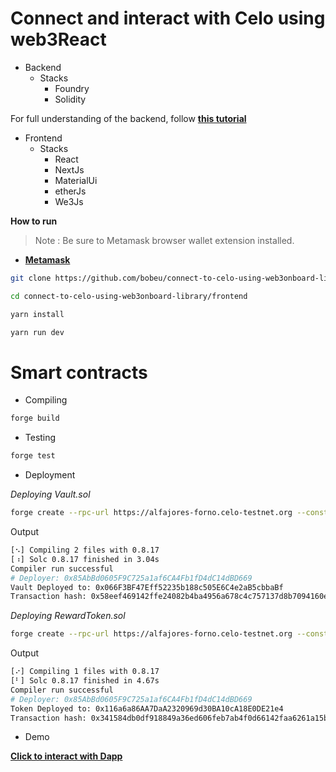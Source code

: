# Connect and interact with Celo using web3React 

- Backend
  - Stacks
    - Foundry
    - Solidity

For full understanding of the backend, follow **[this tutorial](https://docs.celo.org/blog/tutorials/connect-and-interact-with-celo-using-web3onboard-library)**

- Frontend
  - Stacks
    - React
    - NextJs
    - MaterialUi
    - etherJs
    - We3Js

**How to run**
> Note : Be sure to Metamask browser wallet extension installed.

- **[Metamask](https://chrome.google.com/webstore/detail/metamask/nkbihfbeogaeaoehlefnkodbefgpgknn)**

```bash
git clone https://github.com/bobeu/connect-to-celo-using-web3onboard-library.git/
```

```bash
cd connect-to-celo-using-web3onboard-library/frontend
```

```bash
yarn install
```

```bash
yarn run dev
```

# Smart contracts

- Compiling

```bash
forge build
```

- Testing

```bash
forge test
```

- Deployment

_Deploying Vault.sol_

```bash 
forge create --rpc-url https://alfajores-forno.celo-testnet.org --constructor-args 10000000000000000000 --private-key <paste your private key here> src/Vault.sol:Vault
```

Output
```bash
[⠢] Compiling 2 files with 0.8.17
[⠰] Solc 0.8.17 finished in 3.04s
Compiler run successful
# Deployer: 0x85AbBd0605F9C725a1af6CA4Fb1fD4dC14dBD669
Vault Deployed to: 0x066F3BF47Eff52235b188c505E6C4e2aB5cbbaBf
Transaction hash: 0x58eef469142ffe24082b4ba4956a678c4c757137d8b7094160e5788369c88b3e    
```

_Deploying RewardToken.sol_

```bash 
forge create --rpc-url https://alfajores-forno.celo-testnet.org --constructor-args 500000000--private-key <paste your private key here> src/RewardToken.sol:RewardToken
```

Output

```bash
[⠔] Compiling 1 files with 0.8.17
[⠃] Solc 0.8.17 finished in 4.67s
Compiler run successful
# Deployer: 0x85AbBd0605F9C725a1af6CA4Fb1fD4dC14dBD669
Token Deployed to: 0x116a6a86AA7DaA2320969d30BA10cA18E0DE21e4
Transaction hash: 0x341584db0df918849a36ed606feb7ab4f0d66142faa6261a15b7ebd0abd761a5
```

- Demo

**[Click to interact with Dapp](https://connect-and-interact-with-celo-using-web3react.vercel.app/)**
